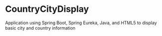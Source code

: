 # CountryCityDisplay
Application using Spring Boot, Spring Eureka, Java, and HTML5 to display basic city and country information
